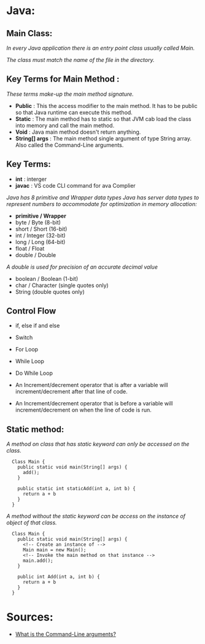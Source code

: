 # Java:

## Main Class: 

_In every Java application there is an entry point class usually called Main._ 

_The class must match the name of the file in the directory._ 

## Key Terms for Main Method :
  _These terms make-up the main method signature._

 - **Public** : This the access modifier to the main method. It has to be public so that Java runtime can execute this method.
 - **Static** : The main method has to static so that JVM cab load the class into memory and call the main method.
 - **Void** : Java main method doesn't return anything. 
 - **String[] args** : The main method single argument of type String array. Also called the Command-Line arguments.

## Key Terms: 
  - **int** : interger
  - **javac** : VS code CLI command for ava Complier


_Java has 8 primitive and Wrapper data types
Java has server data types to represent numbers to accommodate for optimization in memory allocation:_

  - **primitive / Wrapper**
  - byte   / Byte  (8-bit)
  - short / Short   (16-bit)
  - int / Integer (32-bit)
  - long / Long    (64-bit)
  - float / Float
  - double / Double
  
_A double is used for precision of an accurate decimal value_

  - boolean / Boolean (1-bit)
  - char / Character (single quotes only)
  - String (double quotes only)

## Control Flow
  - if, else if and else
  - Switch
  - For Loop 
  - While Loop
  - Do While Loop

  - An Increment/decrement operator that is after a variable will increment/decrement after that line of code.
  - An Increment/decrement operator that is before a variable will increment/decrement on when the line of code is run. 

## Static method: 
  _A method on class that has static  keyword can only be accessed on the class._
  


  ```
    Class Main { 
      public static void main(String[] args) {
        add();
      }

      public static int staticAdd(int a, int b) {
        return a + b
      }
    }
  ```

  _A method without the static keyword can be access on the instance  of object of that class._

  ```
    Class Main { 
      public static void main(String[] args) {
        <!-- Create an instance of -->
        Main main = new Main();
        <!-- Invoke the main method on that instance -->
        main.add();
      }

      public int Add(int a, int b) {
        return a + b
      }
    }
  ```

# Sources:

- [What is the Command-Line arguments?](https://docs.oracle.com/javase/tutorial/essential/environment/cmdLineArgs.html) 